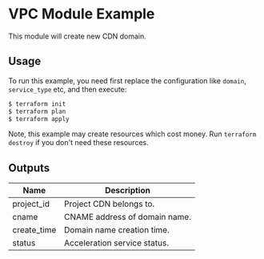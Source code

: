 # VPC Module Example

This module will create new CDN domain.

## Usage

To run this example, you need first replace the configuration like `domain`, `service_type` etc, and then execute:

```bash
$ terraform init
$ terraform plan
$ terraform apply
```

Note, this example may create resources which cost money. Run `terraform destroy` if you don't need these resources.

## Outputs

| Name | Description |
|------|-------------|
| project_id | Project CDN belongs to. |
| cname | CNAME address of domain name. |
| create_time | Domain name creation time. |
| status | Acceleration service status. |
